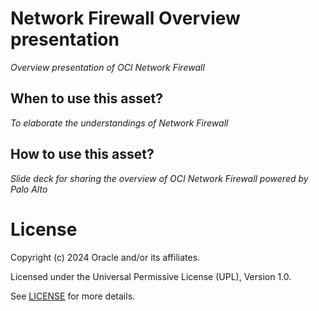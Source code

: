 # Network Firewall Overview presentation
 
*Overview presentation of OCI Network Firewall*
 
## When to use this asset?
 
*To elaborate the understandings of Network Firewall*
 
## How to use this asset?
 
*Slide deck for sharing the overview of OCI Network Firewall powered by Palo Alto*
 
# License

Copyright (c) 2024 Oracle and/or its affiliates.

Licensed under the Universal Permissive License (UPL), Version 1.0.

See [LICENSE](https://github.com/oracle-devrel/technology-engineering/blob/main/LICENSE) for more details.
